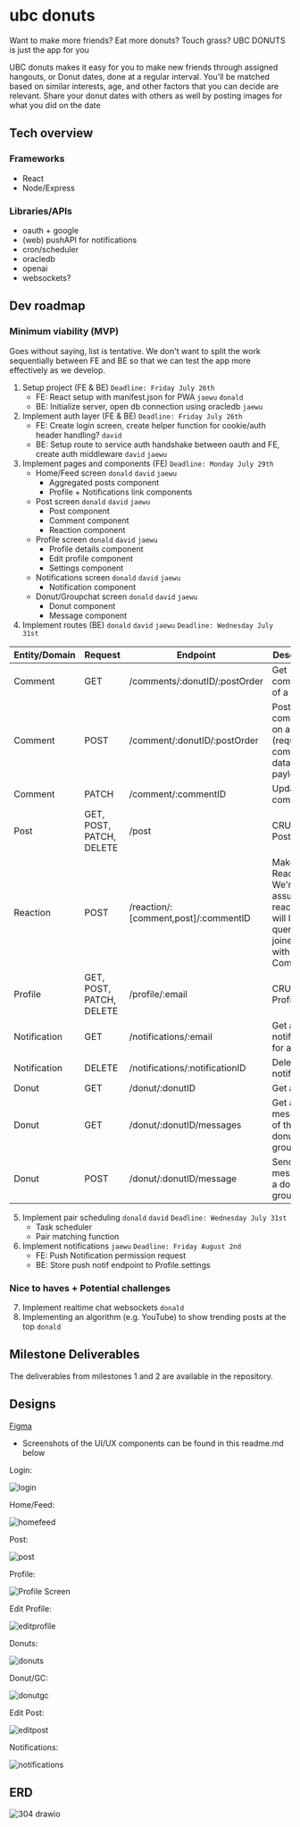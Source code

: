 # ubc donuts

Want to make more friends? Eat more donuts? Touch grass? UBC DONUTS is just the app for you

UBC donuts makes it easy for you to make new friends through assigned hangouts, or Donut dates, done at a regular interval. You'll be matched based on similar interests, age, and other factors that you can decide are relevant. Share your donut dates with others as well by posting images for what you did on the date

## Tech overview
### Frameworks
- React
- Node/Express

### Libraries/APIs
- oauth + google
- (web) pushAPI for notifications
- cron/scheduler
- oracledb
- openai
- websockets?

## Dev roadmap
### Minimum viability (MVP)
Goes without saying, list is tentative. We don't want to split the work sequentially between FE and BE so that we can test the app more effectively as we develop. 
1. Setup project (FE & BE) `Deadline: Friday July 26th`
    - FE: React setup with manifest.json for PWA `jaewu` `donald`
    - BE: Initialize server, open db connection using oracledb `jaewu`
2. Implement auth layer (FE & BE) `Deadline: Friday July 26th`
    - FE: Create login screen, create helper function for cookie/auth header handling? `david`
    - BE: Setup route to service auth handshake between oauth and FE, create auth middleware `david` `jaewu`
3. Implement pages and components (FE) `Deadline: Monday July 29th`
    - Home/Feed screen `donald` `david` `jaewu`
       - Aggregated posts component
       - Profile + Notifications link components
    - Post screen `donald` `david` `jaewu`
       - Post component
       - Comment component
       - Reaction component
    - Profile screen `donald` `david` `jaewu`
       - Profile details component
       - Edit profile component
       - Settings component
    - Notifications screen `donald` `david` `jaewu`
       - Notification component
    - Donut/Groupchat screen `donald` `david` `jaewu`
       - Donut component
       - Message component 
4. Implement routes (BE) `donald` `david` `jaewu` `Deadline: Wednesday July 31st`

| Entity/Domain  | Request | Endpoint | Description |
| ------------- | --------- | -------|------|
| Comment  | GET  | /comments/:donutID/:postOrder | Get comments of a post |
| Comment  | POST  | /comment/:donutID/:postOrder | Post a comment on a post (requires comment data as payload) |
| Comment  | PATCH  | /comment/:commentID | Update a comment |
| Post  | GET, POST, PATCH, DELETE | /post | CRUD a Post |
| Reaction  | POST  | /reaction/:[comment,post]/:commentID | Make a Reaction. We're assuming reactions will later be queried as a joined table with Comment |
| Profile  | GET, POST, PATCH, DELETE  | /profile/:email | CRUD a Profile |
| Notification  | GET  | /notifications/:email | Get all notifications for a user |
| Notification  | DELETE  | /notifications/:notificationID | Delete a notification |
| Donut  | GET | /donut/:donutID | Get a donut |
| Donut  | GET  | /donut/:donutID/messages | Get all messages of that donut groupchat |
| Donut  | POST  | /donut/:donutID/message | Send a message to a donut groupchat |

5. Implement pair scheduling `donald` `david` `Deadline: Wednesday July 31st`
    - Task scheduler
    - Pair matching function
6. Implement notifications `jaewu` `Deadline: Friday August 2nd`
    - FE: Push Notification permission request
    - BE: Store push notif endpoint to Profile.settings
### Nice to haves + Potential challenges
7. Implement realtime chat websockets `donald`
8. Implementing an algorithm (e.g. YouTube) to show trending posts at the top `donald`

## Milestone Deliverables
The deliverables from milestones 1 and 2 are available in the repository.

## Designs
[Figma](https://www.figma.com/design/5MwsKv2K0UF992YiA5SHGG/UBC-Donut?node-id=0-1&t=1UEKMSak5VygBJRv-0)
- Screenshots of the UI/UX components can be found in this readme.md below

Login:

![login](https://media.github.students.cs.ubc.ca/user/17165/files/852f1534-a7ce-4ceb-877a-3ad46173c7d4)

Home/Feed:

![homefeed](https://media.github.students.cs.ubc.ca/user/17165/files/91064e99-717b-484e-b1c0-23f422eb3443)

Post:

![post](https://media.github.students.cs.ubc.ca/user/17165/files/1e3746fa-adf6-40d6-80de-59aa224f4e2a)

Profile:

![Profile Screen](https://media.github.students.cs.ubc.ca/user/21790/files/3bd7eedf-04f6-499d-93e0-c79dcda59346)

Edit Profile:

![editprofile](https://media.github.students.cs.ubc.ca/user/17165/files/e62afcaa-d341-490a-a33f-f7268271f094)

Donuts:

![donuts](https://media.github.students.cs.ubc.ca/user/17165/files/d01adefd-ac26-4546-9793-6d2ff22221ec)

Donut/GC:

![donutgc](https://media.github.students.cs.ubc.ca/user/17165/files/cc66e53b-782e-43ba-a420-2d815adc2aa1)

Edit Post:

![editpost](https://media.github.students.cs.ubc.ca/user/17165/files/0240d80f-ffde-487c-9317-1c8f2b7a41db)

Notifications:

![notifications](https://media.github.students.cs.ubc.ca/user/17165/files/a9290c7d-24fc-4577-855b-5ec8a38f9f12)

## ERD
![304 drawio](https://media.github.students.cs.ubc.ca/user/17165/files/0258b3e4-52f6-45f2-bd07-b9e5592f0e1a)

